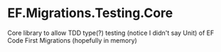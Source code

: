 # EF.Migrations.Testing.Core
Core library to allow TDD type(?) testing (notice I didn't say Unit) of EF Code First Migrations (hopefully in memory)
